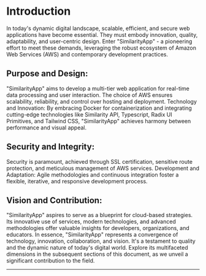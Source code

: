 
# Introduction
In today's dynamic digital landscape, scalable, efficient, and secure web applications have become essential. They must embody innovation, quality, adaptability, and user-centric design. Enter "SimilarityApp" - a pioneering effort to meet these demands, leveraging the robust ecosystem of Amazon Web Services (AWS) and contemporary development practices.

## Purpose and Design:
"SimilarityApp" aims to develop a multi-tier web application for real-time data processing and user interaction. The choice of AWS ensures scalability, reliability, and control over hosting and deployment.
Technology and Innovation:
By embracing Docker for containerization and integrating cutting-edge technologies like Similarity API, Typescript, Radix UI Primitives, and Tailwind CSS, "SimilarityApp" achieves harmony between performance and visual appeal.

## Security and Integrity:
Security is paramount, achieved through SSL certification, sensitive route protection, and meticulous management of AWS services.
Development and Adaptation:
Agile methodologies and continuous integration foster a flexible, iterative, and responsive development process.

## Vision and Contribution:
"SimilarityApp" aspires to serve as a blueprint for cloud-based strategies. Its innovative use of services, modern technologies, and advanced methodologies offer valuable insights for developers, organizations, and educators.
In essence, "SimilarityApp" represents a convergence of technology, innovation, collaboration, and vision. It's a testament to quality and the dynamic nature of today's digital world. Explore its multifaceted dimensions in the subsequent sections of this document, as we unveil a significant contribution to the field.
****
